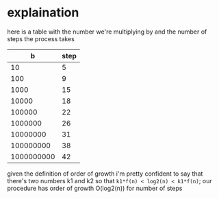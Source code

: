 # explaination

here is a table with the number we're multiplying by and
the number of steps the process takes

| b | step |
| --- | --- |
| 10 | 5 |
| 100 | 9 |
| 1000 | 15 |
| 10000 | 18 |
| 100000 | 22 |
| 1000000 | 26 |
| 10000000 | 31 |
| 100000000 | 38 |
| 1000000000 | 42 |

given the definition of order of growth i'm pretty confident to say that
there's two numbers k1 and k2 so that `k1*f(n) < log2(n) < k1*f(n)`; our procedure
has order of growth O(log2(n)) for number of steps
